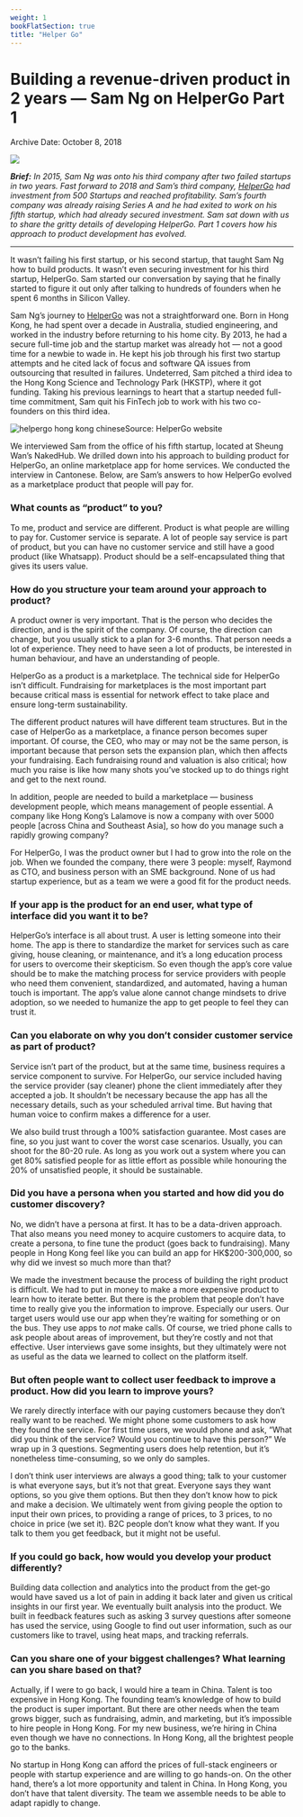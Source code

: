 ```yaml
---
weight: 1
bookFlatSection: true
title: "Helper Go"
---
```


# Building a revenue-driven product in 2 years — Sam Ng on HelperGo Part 1

Archive Date: October 8, 2018

 ![](https://i0.wp.com/b3p0.org/wp-content/uploads/2018/10/Sam-Ng-HelperGo-2374-Final-Web.jpg?fit=900%252C600&quality=95&ssl=1) 

***Brief:** In 2015, Sam Ng was onto his third company after two failed startups in two years. Fast forward to 2018 and Sam’s third company, [HelperGo](https://www.helpergo.co/) had investment from 500 Startups and reached profitability. Sam’s fourth company was already raising Series A and he had exited to work on his fifth startup, which had already secured investment. Sam sat down with us to share the gritty details of developing HelperGo. Part 1 covers how his approach to product development has evolved.*

---

It wasn’t failing his first startup, or his second startup, that taught Sam Ng how to build products. It wasn’t even securing investment for his third startup, HelperGo. Sam started our conversation by saying that he finally started to figure it out only after talking to hundreds of founders when he spent 6 months in Silicon Valley.

Sam Ng’s journey to [HelperGo](https://www.helpergo.co/) was not a straightforward one. Born in Hong Kong, he had spent over a decade in Australia, studied engineering, and worked in the industry before returning to his home city. By 2013, he had a secure full-time job and the startup market was already hot — not a good time for a newbie to wade in. He kept his job through his first two startup attempts and he cited lack of focus and software QA issues from outsourcing that resulted in failures. Undeterred, Sam pitched a third idea to the Hong Kong Science and Technology Park (HKSTP), where it got funding. Taking his previous learnings to heart that a startup needed full-time commitment, Sam quit his FinTech job to work with his two co-founders on this third idea.

 ![helpergo hong kong chinese](https://i0.wp.com/b3p0.org/wp-content/uploads/2018/10/helpergo-landing-page-chinese.png?resize=900%252C454&quality=95&ssl=1)Source: HelperGo website 

We interviewed Sam from the office of his fifth startup, located at Sheung Wan’s NakedHub. We drilled down into his approach to building product for HelperGo, an online marketplace app for home services. We conducted the interview in Cantonese. Below, are Sam’s answers to how HelperGo evolved as a marketplace product that people will pay for.

### **What counts as “product” to you?**

To me, product and service are different. Product is what people are willing to pay for. Customer service is separate. A lot of people say service is part of product, but you can have no customer service and still have a good product (like Whatsapp). Product should be a self-encapsulated thing that gives its users value.

### **How do you structure your team around your approach to product?**

A product owner is very important. That is the person who decides the direction, and is the spirit of the company. Of course, the direction can change, but you usually stick to a plan for 3-6 months. That person needs a lot of experience. They need to have seen a lot of products, be interested in human behaviour, and have an understanding of people.

HelperGo as a product is a marketplace. The technical side for HelperGo isn’t difficult. Fundraising for marketplaces is the most important part because critical mass is essential for network effect to take place and ensure long-term sustainability.

The different product natures will have different team structures. But in the case of HelperGo as a marketplace, a finance person becomes super important. Of course, the CEO, who may or may not be the same person, is important because that person sets the expansion plan, which then affects your fundraising. Each fundraising round and valuation is also critical; how much you raise is like how many shots you’ve stocked up to do things right and get to the next round.

In addition, people are needed to build a marketplace — business development people, which means management of people essential. A company like Hong Kong’s Lalamove is now a company with over 5000 people [across China and Southeast Asia], so how do you manage such a rapidly growing company?

For HelperGo, I was the product owner but I had to grow into the role on the job. When we founded the company, there were 3 people: myself, Raymond as CTO, and business person with an SME background. None of us had startup experience, but as a team we were a good fit for the product needs.

### **If your app is the product for an end user, what type of interface did you want it to be?**

HelperGo’s interface is all about trust. A user is letting someone into their home. The app is there to standardize the market for services such as care giving, house cleaning, or maintenance, and it’s a long education process for users to overcome their skepticism. So even though the app’s core value should be to make the matching process for service providers with people who need them convenient, standardized, and automated, having a human touch is important. The app’s value alone cannot change mindsets to drive adoption, so we needed to humanize the app to get people to feel they can trust it.

### **Can you elaborate on why you don’t consider customer service as part of product?**

Service isn’t part of the product, but at the same time, business requires a service component to survive. For HelperGo, our service included having the service provider (say cleaner) phone the client immediately after they accepted a job. It shouldn’t be necessary because the app has all the necessary details, such as your scheduled arrival time. But having that human voice to confirm makes a difference for a user.

We also build trust through a 100% satisfaction guarantee. Most cases are fine, so you just want to cover the worst case scenarios. Usually, you can shoot for the 80-20 rule. As long as you work out a system where you can get 80% satisfied people for as little effort as possible while honouring the 20% of unsatisfied people, it should be sustainable.

### **Did you have a persona when you started and how did you do customer discovery?**

No, we didn’t have a persona at first. It has to be a data-driven approach. That also means you need money to acquire customers to acquire data, to create a persona, to fine tune the product (goes back to fundraising). Many people in Hong Kong feel like you can build an app for HK$200-300,000, so why did we invest so much more than that?

We made the investment because the process of building the right product is difficult. We had to put in money to make a more expensive product to learn how to iterate better. But there is the problem that people don’t have time to really give you the information to improve. Especially our users. Our target users would use our app when they’re waiting for something or on the bus. They use apps to *not* make calls. Of course, we tried phone calls to ask people about areas of improvement, but they’re costly and not that effective. User interviews gave some insights, but they ultimately were not as useful as the data we learned to collect on the platform itself.

### **But often people want to collect user feedback to improve a product. How did you learn to improve yours?**

We rarely directly interface with our paying customers because they don’t really want to be reached. We might phone some customers to ask how they found the service. For first time users, we would phone and ask, “What did you think of the service? Would you continue to have this person?” We wrap up in 3 questions. Segmenting users does help retention, but it’s nonetheless time-consuming, so we only do samples.

I don’t think user interviews are always a good thing; talk to your customer is what everyone says, but it’s not that great. Everyone says they want options, so you give them options. But then they don’t know how to pick and make a decision. We ultimately went from giving people the option to input their own prices, to providing a range of prices, to 3 prices, to no choice in price (we set it). B2C people don’t know what they want. If you talk to them you get feedback, but it might not be useful.

### **If you could go back, how would you develop your product differently?**

Building data collection and analytics into the product from the get-go would have saved us a lot of pain in adding it back later and given us critical insights in our first year. We eventually built analysis into the product. We built in feedback features such as asking 3 survey questions after someone has used the service, using Google to find out user information, such as our customers like to travel, using heat maps, and tracking referrals.

### **Can you share one of your biggest challenges? What learning can you share based on that?**

Actually, if I were to go back, I would hire a team in China. Talent is too expensive in Hong Kong. The founding team’s knowledge of how to build the product is super important. But there are other needs when the team grows bigger, such as fundraising, admin, and marketing, but it’s impossible to hire people in Hong Kong. For my new business, we’re hiring in China even though we have no connections. In Hong Kong, all the brightest people go to the banks.

No startup in Hong Kong can afford the prices of full-stack engineers or people with startup experience and are willing to go hands-on. On the other hand, there’s a lot more opportunity and talent in China. In Hong Kong, you don’t have that talent diversity. The team we assemble needs to be able to adapt rapidly to change.
